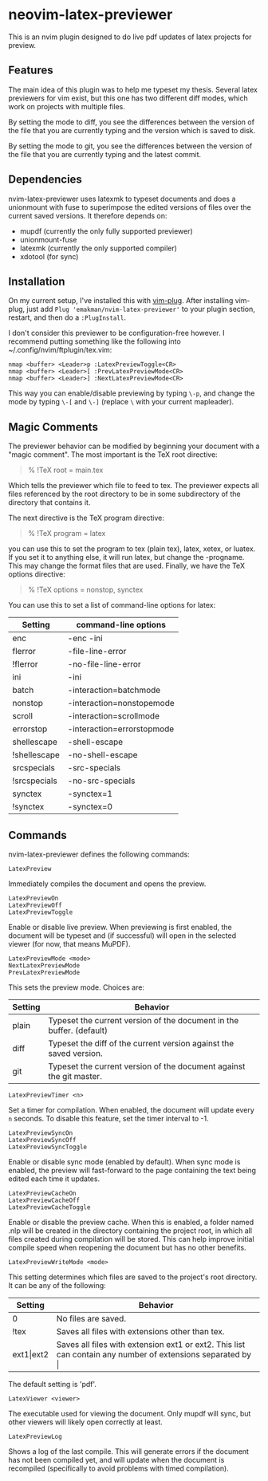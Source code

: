 neovim-latex-previewer
======================
This is an nvim plugin designed to do live pdf updates of latex projects for
preview.

## Features

The main idea of this plugin was to help me typeset my thesis. Several latex
previewers for vim exist, but this one has two different diff modes, which work
on projects with multiple files.

By setting the mode to diff, you see the differences between the version of the
file that you are currently typing and the version which is saved to disk.

By setting the mode to git, you see the differences between the version of the
file that you are currently typing and the latest commit.

## Dependencies

nvim-latex-previewer uses latexmk to typeset documents and does a unionmount
with fuse to superimpose the edited versions of files over the current saved
versions. It therefore depends on:

* mupdf (currently the only fully supported previewer)
* unionmount-fuse
* latexmk (currently the only supported compiler)
* xdotool (for sync)

## Installation
On my current setup, I've installed this with
[vim-plug](https://github.com/junegunn/vim-plug). After installing vim-plug,
just add `Plug 'emakman/nvim-latex-previewer'` to your plugin section, restart,
and then do a `:PlugInstall`.

I don't consider this previewer to be configuration-free however. I recommend
putting something like the following into ~/.config/nvim/ftplugin/tex.vim:

    nmap <buffer> <Leader>p :LatexPreviewToggle<CR>
    nmap <buffer> <Leader>[ :PrevLatexPreviewMode<CR>
    nmap <buffer> <Leader>] :NextLatexPreviewMode<CR>

This way you can enable/disable previewing by typing `\-p`, and change the mode
by typing `\-[` and `\-]` (replace `\` with your current mapleader).

## Magic Comments
The previewer behavior can be modified by beginning your document with a "magic
comment". The most important is the TeX root directive: 

>    % !TeX root = main.tex

Which tells the previewer which file to feed to tex. The previewer expects all
files referenced by the root directory to be in some subdirectory of the
directory that contains it.

The next directive is the TeX program directive:

>    % !TeX program = latex

you can use this to set the program to tex (plain tex), latex, xetex, or luatex.
If you set it to anything else, it will run latex, but change the -progname.
This may change the format files that are used. Finally, we have the TeX options
directive:

>    % !TeX options = nonstop, synctex

You can use this to set a list of command-line options for latex:

| Setting      | command-line options       |
| ------------ | -------------------------- |
| enc          | -enc -ini                  |
| flerror      | -file-line-error           |
| !flerror     | -no-file-line-error        |
| ini          | -ini                       |
| batch        | -interaction=batchmode     |
| nonstop      | -interaction=nonstopemode  |
| scroll       | -interaction=scrollmode    |
| errorstop    | -interaction=errorstopmode |
| shellescape  | -shell-escape              |
| !shellescape | -no-shell-escape           |
| srcspecials  | -src-specials              |
| !srcspecials | -no-src-specials           |
| synctex      | -synctex=1                 |
| !synctex     | -synctex=0                 |

## Commands
nvim-latex-previewer defines the following commands: 

    LatexPreview

Immediately compiles the document and opens the preview.

    LatexPreviewOn
    LatexPreviewOff
    LatexPreviewToggle

Enable or disable live preview. When previewing is first enabled, the document
will be typeset and (if successful) will open in the selected viewer (for now,
that means MuPDF).

    LatexPreviewMode <mode>
    NextLatexPreviewMode
    PrevLatexPreviewMode

This sets the preview mode. Choices are:

| Setting | Behavior                                                             |
| ------- | -------------------------------------------------------------------- |
| plain   | Typeset the current version of the document in the buffer. (default) |
| diff    | Typeset the diff of the current version against the saved version.   |
| git     | Typeset the current version of the document against the git master.  |

    LatexPreviewTimer <n>

Set a timer for compilation. When enabled, the document will update every `n`
seconds. To disable this feature, set the timer interval to -1.

    LatexPreviewSyncOn
    LatexPreviewSyncOff
    LatexPreviewSyncToggle

Enable or disable sync mode (enabled by default). When sync mode is enabled,
the preview will fast-forward to the page containing the text being edited
each time it updates.

    LatexPreviewCacheOn
    LatexPreviewCacheOff
    LatexPreviewCacheToggle

Enable or disable the preview cache. When this is enabled, a folder named .nlp
will be created in the directory containing the project root, in which all
files created during compilation will be stored. This can help improve
initial compile speed when reopening the document but has no other benefits.

    LatexPreviewWriteMode <mode>

This setting determines which files are saved to the project's root directory. 
It can be any of the following:

| Setting | Behavior |
| ------- | -------- |
| 0 | No files are saved. |
| !tex | Saves all files with extensions other than tex. |
| ext1\|ext2 | Saves all files with extension ext1 or ext2. This list can contain any number of extensions separated by \| |

The default setting is 'pdf'.

    LatexViewer <viewer>

The executable used for viewing the document. Only mupdf will sync, but other
viewers will likely open correctly at least.

    LatexPreviewLog

Shows a log of the last compile. This will generate errors if the document has
not been compiled yet, and will update when the document is recompiled
(specifically to avoid problems with timed compilation).
